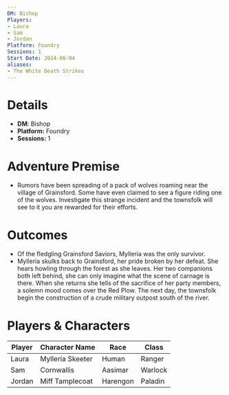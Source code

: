 ```yaml
---
DM: Bishop
Players:
- Laura
- Sam
- Jordan
Platform: Foundry
Sessions: 1
Start Date: 2024-06-04
aliases:
- The White Death Strikes
---
```

# Details
- **DM**: Bishop
- **Platform:** Foundry
- **Sessions:** 1

# Adventure Premise
- Rumors have been spreading of a pack of wolves roaming near the village of Grainsford. Some have even claimed to see a figure riding one of the wolves. Investigate this strange incident and the townsfolk will see to it you are rewarded for their efforts.

# Outcomes
- Of the fledgling Grainsford Saviors, Mylleria was the only survivor.
- Mylleria skulks back to Grainsford, her pride broken by her defeat. She hears howling through the forest as she leaves. Her two companions both left behind, she can only imagine what the scene of carnage is there. When she returns she tells of the sacrifice of her party members, a solemn mood comes over the Red Plow. The next day, the townsfolk begin the construction of a crude military outpost south of the river.

# Players & Characters
| Player              | Character Name   | Race     | Class   |
| ------------------- | ---------------- | -------- | ------- |
| Laura | Mylleria Skeeter | Human    | Ranger  |
| Sam | Cornwallis       | Aasimar  | Warlock |
| Jordan | Miff Tamplecoat  | Harengon | Paladin |
